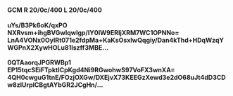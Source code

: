 #### GCM R 20/0c/400 L 20/0c/400
**uYs/B3Pk6oK/qxPO**<br/>**NXRvsm+ihgBVGwlqwlgp/IY0IW9ERIjXRM7WC1OPNNo=**<br/>**LnA4VONx0OylRt071e2fdpMa+KaKsOsxlwQqgiy/Dan4kThd+HDqWzqYWGPnX2XywHOLu81Iszff3MBE...**<br/><br/>
**0QTAaorqJPGRWBp1**<br/>**EP15tqcSEiFTpktICpKgd4Ni9RGwohwS97VoFX3wnXA=**<br/>**4QH0cwguG1tnE/FOzjOXGw/DXEjvX73KEEGzXewd3e2dO68uJt4dD3CDw8zlUrplCBgtAYbGR2JCgHn/...**